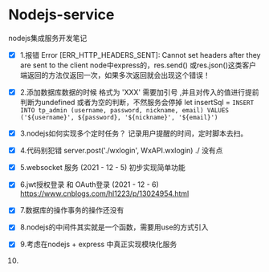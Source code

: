 # Nodejs-service
nodejs集成服务开发笔记



- [x] 1.报错 Error [ERR_HTTP_HEADERS_SENT]: Cannot set headers after they are sent to the client 
node中express的，res.send() 或res.json()这类客户端返回的方法仅返回一次，如果多次返回就会出现这个错误！

- [x] 2.添加数据库数据的时候 格式为 'XXX' 需要加引号 ,并且对传入的值进行提前判断为undefined 或者为空的判断，不然服务会停掉
let insertSql = `INSERT INTO tp_admin (username, password, nickname, email) VALUES ('${username}', ${password}, '${nickname}', '${email}')`




- [x] 3.nodejs如何实现多个定时任务？
记录用户提醒的时间，定时脚本去扫。



- [x] 4.代码别犯错
server.post('./wxlogin', WxAPI.wxlogin)    ./   没有点



- [x] 5.websocket 服务 (2021 - 12 - 5) 
初步实现简单功能



- [x] 6.jwt授权登录 和 OAuth登录 (2021 - 12 - 6) 
https://www.cnblogs.com/hl1223/p/13024954.html


- [x] 7.数据库的操作事务的操作还没有



- [x] 8.nodejs的中间件其实就是一个函数，需要用use的方式引入


- [x] 9.考虑在nodejs + express 中真正实现模块化服务



10.




<!-- - [ ] Mercury
- [x] Venus
- [x] Earth (Orbit/Moon)
- [x] Mars
- [ ] Jupiter -->